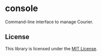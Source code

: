 # console

Command-line interface to manage Courier.

## License

This library is licensed under the [MIT License](LICENSE).
